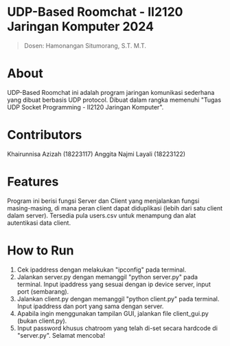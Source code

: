 # UDP-Based Roomchat - II2120 Jaringan Komputer 2024
> Dosen: Hamonangan Situmorang, S.T. M.T.

# About
UDP-Based Roomchat ini adalah program jaringan komunikasi sederhana yang dibuat berbasis UDP protocol. Dibuat dalam rangka memenuhi "Tugas UDP Socket Programming - II2120 Jaringan Komputer".

# Contributors
Khairunnisa Azizah (18223117)
Anggita Najmi Layali (18223122) 

# Features
Program ini berisi fungsi Server dan Client yang menjalankan fungsi masing-masing, di mana peran client dapat diduplikasi (lebih dari satu client dalam server). Tersedia pula users.csv untuk menampung dan alat autentikasi data client.

# How to Run
1. Cek ipaddress dengan melakukan "ipconfig" pada terminal.
2. Jalankan server.py dengan memanggil "python server.py" pada terminal. Input ipaddress yang sesuai dengan ip device server, input port (sembarang).
3. Jalankan client.py dengan memanggil "python client.py" pada terminal. Input ipaddress dan port yang sama dengan server.
4. Apabila ingin menggunakan tampilan GUI, jalankan file client_gui.py (bukan client.py).
5. Input password khusus chatroom yang telah di-set secara hardcode di "server.py".
Selamat mencoba!
